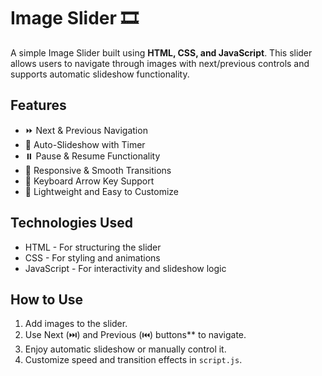 # Image Slider 🎞️

A simple Image Slider built using **HTML, CSS, and JavaScript**. This slider allows users to navigate through images with next/previous controls and supports automatic slideshow functionality.

## Features

- ⏩ Next & Previous Navigation
- 🔄 Auto-Slideshow with Timer
- ⏸️ Pause & Resume Functionality
- 🎨 Responsive & Smooth Transitions
- 📌 Keyboard Arrow Key Support
- 💾 Lightweight and Easy to Customize

## Technologies Used

- HTML - For structuring the slider
- CSS - For styling and animations
- JavaScript - For interactivity and slideshow logic

## How to Use

1. Add images to the slider.
2. Use Next (⏭️) and Previous (⏮️) buttons** to navigate.
3. Enjoy automatic slideshow or manually control it.
4. Customize speed and transition effects in `script.js`.


